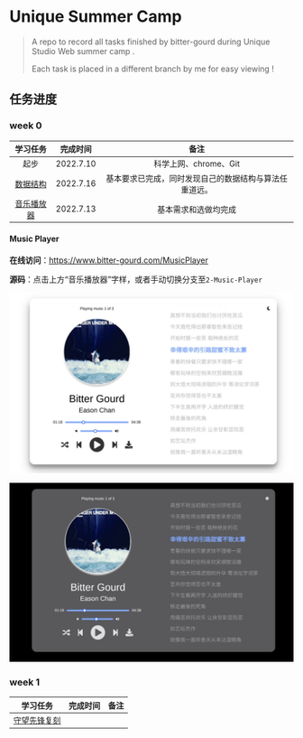 #  Unique Summer Camp

> A repo to record all tasks finished by bitter-gourd during Unique Studio Web summer camp .
>
> Each task is placed in a different branch by me for easy viewing !

## 任务进度

### week 0

|                         **学习任务**                         | 完成时间  |                          备注                          |
| :----------------------------------------------------------: | :-------: | :----------------------------------------------------: |
|                             起步                             | 2022.7.10 |                 科学上网、chrome、Git                  |
| [数据结构](https://github.com/gaoachao/Unique-Summer-Camp/tree/1-Data-Structure) | 2022.7.16 | 基本要求已完成，同时发现自己的数据结构与算法任重道远。 |
| [音乐播放器](https://github.com/gaoachao/Unique-Summer-Camp/tree/2-Music-Player) | 2022.7.13 |                  基本需求和选做均完成                  |

#### Music Player

**在线访问**：https://www.bitter-gourd.com/MusicPlayer

**源码**：点击上方“音乐播放器”字样，或者手动切换分支至`2-Music-Player`

![daytime-model](https://github.com/gaoachao/Unique-Summer-Camp/raw/main/images/daytime-model.jpg)

![night-model](https://github.com/gaoachao/Unique-Summer-Camp/raw/main/images/night-model.jpg)

### week 1

|                         **学习任务**                         | 完成时间 | 备注 |
| :----------------------------------------------------------: | :------: | :--: |
| [守望先锋复刻](https://github.com/gaoachao/Unique-Summer-Camp/tree/3-Over-Watch) |          |      |

#### 
